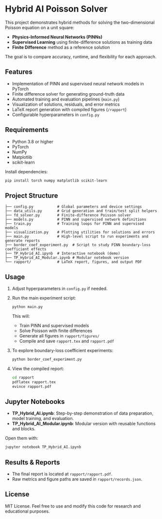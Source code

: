 # Hybrid AI Poisson Solver

This project demonstrates hybrid methods for solving the two-dimensional Poisson equation on a unit square:

- **Physics-Informed Neural Networks (PINNs)**
- **Supervised Learning** using finite-difference solutions as training data
- **Finite Difference** method as a reference solution

The goal is to compare accuracy, runtime, and flexibility for each approach.

## Features

- Implementation of PINN and supervised neural network models in PyTorch
- Finite difference solver for generating ground-truth data
- Automated training and evaluation pipelines (`main.py`)
- Visualization of solutions, residuals, and error metrics
- LaTeX report generation with compiled figures (`/rapport`)
- Configurable hyperparameters in `config.py`

## Requirements

- Python 3.8 or higher
- PyTorch
- NumPy
- Matplotlib
- scikit-learn

Install dependencies:

```bash
pip install torch numpy matplotlib scikit-learn
```

## Project Structure

```
├── config.py           # Global parameters and device settings
├── data_utils.py       # Grid generation and train/test split helpers
├── fd_solver.py        # Finite-difference Poisson solver
├── models.py           # PINN and supervised network definitions
├── train.py            # Training loops for PINN and supervised models
├── visualization.py    # Plotting utilities for solutions and errors
├── main.py             # High-level script to run experiments and generate reports
├── border_coef_experiment.py  # Script to study PINN boundary-loss coefficient effects
├── TP_Hybrid_AI.ipynb  # Interactive notebook (demo)
├── TP_Hybrid_AI_Modular.ipynb # Modular notebook version
└── rapport/            # LaTeX report, figures, and output PDF
```

## Usage

1. Adjust hyperparameters in `config.py` if needed.
2. Run the main experiment script:

   ```bash
   python main.py
   ```

   This will:
   - Train PINN and supervised models
   - Solve Poisson with finite differences
   - Generate all figures in `rapport/figures/`
   - Compile and save `rapport.tex` and `rapport.pdf`

3. To explore boundary-loss coefficient experiments:

   ```bash
   python border_coef_experiment.py
   ```

4. View the compiled report:

   ```bash
   cd rapport
   pdflatex rapport.tex
   evince rapport.pdf
   ```

## Jupyter Notebooks

- **TP_Hybrid_AI.ipynb**: Step-by-step demonstration of data preparation, model training, and evaluation.
- **TP_Hybrid_AI_Modular.ipynb**: Modular version with reusable functions and blocks.

Open them with:

```bash
jupyter notebook TP_Hybrid_AI.ipynb
```

## Results & Reports

- The final report is located at `rapport/rapport.pdf`.
- Raw metrics and figure paths are saved in `rapport/records.json`.

## License

MIT License. Feel free to use and modify this code for research and educational purposes.
